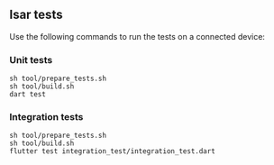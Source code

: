 ## Isar tests

Use the following commands to run the tests on a connected device:

### Unit tests

```
sh tool/prepare_tests.sh
sh tool/build.sh
dart test
```

### Integration tests

```
sh tool/prepare_tests.sh
sh tool/build.sh
flutter test integration_test/integration_test.dart
```
